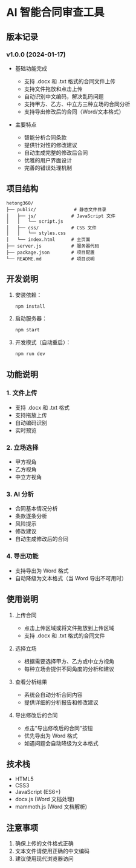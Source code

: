 # AI 智能合同审查工具

## 版本记录

### v1.0.0 (2024-01-17)
- 基础功能完成
  - 支持 .docx 和 .txt 格式的合同文件上传
  - 支持文件拖放和点击上传
  - 自动识别中文编码，解决乱码问题
  - 支持甲方、乙方、中立方三种立场的合同分析
  - 支持导出修改后的合同（Word/文本格式）

- 主要特点
  - 智能分析合同条款
  - 提供针对性的修改建议
  - 自动生成完整的修改后合同
  - 优雅的用户界面设计
  - 完善的错误处理机制

## 项目结构
```
hetong360/
├── public/              # 静态文件目录
│   ├── js/             # JavaScript 文件
│   │   └── script.js
│   ├── css/            # CSS 文件
│   │   └── styles.css
│   └── index.html      # 主页面
├── server.js           # 服务器代码
├── package.json        # 项目配置
└── README.md           # 项目说明
```

## 开发说明
1. 安装依赖：
   ```bash
   npm install
   ```

2. 启动服务器：
   ```bash
   npm start
   ```

3. 开发模式（自动重启）：
   ```bash
   npm run dev
   ```

## 功能说明

### 1. 文件上传
- 支持 .docx 和 .txt 格式
- 支持拖放上传
- 自动编码识别
- 实时预览

### 2. 立场选择
- 甲方视角
- 乙方视角
- 中立方视角

### 3. AI 分析
- 合同基本情况分析
- 条款逐条分析
- 风险提示
- 修改建议
- 自动生成修改后的合同

### 4. 导出功能
- 支持导出为 Word 格式
- 自动降级为文本格式（当 Word 导出不可用时）

## 使用说明

1. 上传合同
   - 点击上传区域或将文件拖放到上传区域
   - 支持 .docx 和 .txt 格式的合同文件

2. 选择立场
   - 根据需要选择甲方、乙方或中立方视角
   - 每种立场会提供不同角度的分析和建议

3. 查看分析结果
   - 系统会自动分析合同内容
   - 提供详细的分析报告和修改建议

4. 导出修改后的合同
   - 点击"导出修改后的合同"按钮
   - 优先导出为 Word 格式
   - 如遇问题会自动降级为文本格式

## 技术栈
- HTML5
- CSS3
- JavaScript (ES6+)
- docx.js (Word 文档处理)
- mammoth.js (Word 文档解析)

## 注意事项
1. 确保上传的文件格式正确
2. 文本文件请使用正确的中文编码
3. 建议使用现代浏览器访问